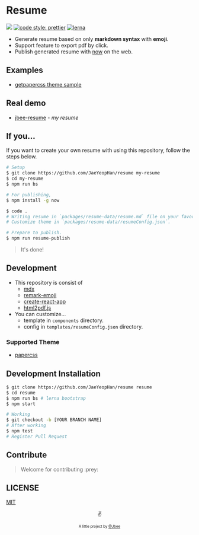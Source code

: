 # Resume

[![](https://badgen.now.sh/badge/published/now/purple)](https://zeit.co/about)
[![code style: prettier](https://img.shields.io/badge/code_style-prettier-ff69b4.svg?style=flat-square)](https://github.com/prettier/prettier)
[![lerna](https://img.shields.io/badge/maintained%20with-lerna-cc00ff.svg)](https://lernajs.io/)

- Generate resume based on only **markdown syntax** with **emoji**.
- Support feature to export pdf by click.
- Publish generated resume with [now](https://github.com/zeit/now-cli) on the web.

## Examples

- [getpapercss theme sample](https://build-ialtskcwoc.now.sh/)

## Real demo

- [jbee-resume](https://jbee-resume.now.sh/) - _my resume_

## If you...

If you want to create your own resume with using this repository, follow the steps below.

```bash
# Setup
$ git clone https://github.com/JaeYeopHan/resume my-resume
$ cd my-resume
$ npm run bs

# For publishing,
$ npm install -g now

$ code .
# Writing resume in `packages/resume-data/resume.md` file on your favorite editor with markdown syntax.
# Customize theme in `packages/resume-data/resumeConfig.json`.

# Prepare to publish.
$ npm run resume-publish
```

> It's done!

## Development

- This repository is consist of
  - [mdx](https://github.com/mdx-js/mdx)
  - [remark-emoji](https://github.com/rhysd/remark-emoji)
  - [create-react-app](https://github.com/facebook/create-react-app)
  - [html2pdf.js](https://github.com/eKoopmans/html2pdf)
- You can customize...
  - template in `components` directory.
  - config in `templates/resumeConfig.json` directory.

### Supported Theme

- [papercss](https://github.com/papercss/papercss)

## Development Installation

```bash
$ git clone https://github.com/JaeYeopHan/resume resume
$ cd resume
$ npm run bs # lerna bootstrap
$ npm start

# Working
$ git checkout -b [YOUR BRANCH NAME]
# After working
$ npm test
# Register Pull Request
```

## Contribute

> Welcome for contributing :prey:

## LICENSE

[MIT](https://github.com/JaeYeopHan/resume/blob/master/LICENSE)

<p align="center">✌️</p>
<p align="center">
<sub><sup>A little project by <a href="https://jbee-resume.now.sh/">@Jbee</a></sup></sub>
</p>
